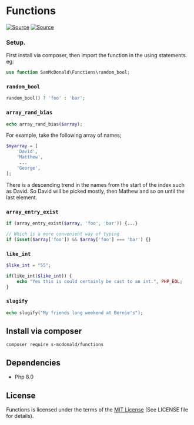 # Functions
[![Source](https://img.shields.io/badge/source-S_McDonald-blue.svg)](https://github.com/s-mcdonald/Functions)
[![Source](https://img.shields.io/badge/license-MIT-gold.svg)](https://github.com/s-mcdonald/Functions)

### Setup.
First install via composer, then import the function in the using statements.
eg:
```php
use function SamMcDonald\Functions\random_bool;
```


### `random_bool`

```php
random_bool() ? 'foo' : 'bar';
```

### `array_rand_bias`

```php
echo array_rand_bias($array);
```

For example, take the following array of names;
```php
$myarray = [
    'David',
    'Matthew',
     ...
    'George',
];
```
There is a descending trend in the names from the start of the index such as David.
So David will be picked mostly, then Mathew and so on until the last element.


### `array_entry_exist`

```php
if (array_entry_exist($array, 'foo', 'bar')) {...}

// Which is a more convenient way of typing 
if (isset($array['foo']) && $array['foo'] === 'bar') {}
```


### `like_int`

```php
$like_int = "55";

if(like_int($like_int)) {
    echo "Yes this is could certainly be cast to an int.", PHP_EOL;
}
```


### `slugify`

```php
echo slugify("My friends long weekend at Bernie's");
```


## Install via composer

```
composer require s-mcdonald/functions
```

<a name="dependencies"></a>
## Dependencies

*  Php 8.0

## License

Functions is licensed under the terms of the [MIT License](http://opensource.org/licenses/MIT)
(See LICENSE file for details).

